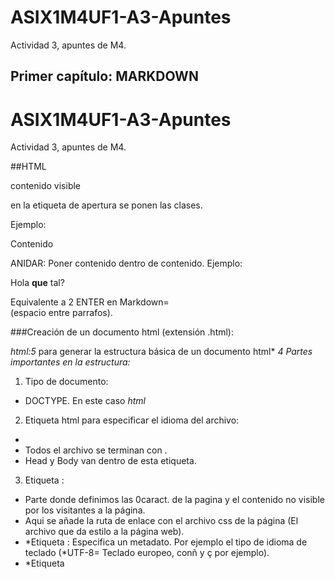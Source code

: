 # ASIX1M4UF1-A3-Apuntes
Actividad 3, apuntes de M4.

## Primer capítulo: MARKDOWN
# ASIX1M4UF1-A3-Apuntes
Actividad 3, apuntes de M4.

##HTML
<p>contenido visible</p>
en la etiqueta de apertura se ponen las clases.

Ejemplo:
<p class="valor">Contenido </p>

ANIDAR: Poner contenido dentro de contenido.
Ejemplo: <p>Hola <strong>que</strong> tal?</p>

Equivalente a 2 ENTER en Markdown= <br> (espacio entre parrafos).

###Creación de un documento html (extensión .html):

*html:5* para generar la estructura básica de un documento html*
_4 Partes importantes en la estructura:_
1. Tipo de documento:
 - DOCTYPE. En este caso *html*

2. Etiqueta html para especificar el idioma del archivo:
 - <html lang="en">
 - Todos el archivo se terminan con </html>.
 - Head y Body van dentro de esta etiqueta.

3. Etiqueta <head>:
 - Parte donde definimos las 0caract. de la pagina y el contenido no visible por los visitantes a la página.
 - Aqui se añade la ruta de enlace con el archivo css de la página (El archivo que da estilo a la página web).
 - *Etiqueta <meta>: Especifica un metadato. Por ejemplo el tipo de idioma de teclado (*UTF-8= Teclado europeo, conñ y ç por ejemplo).
 - *Etiqueta <title>: Titulo de la página, en la ventana, al lado del icono de la página (*favicon).

 4. Etiqueta <body>:
 - Donde se ponen las etiquetas visibles de la página web.
 - Etiquetas de bloque:
   * Titulos, parrafos, listas, tablas...
 - Etiquetas de linea:
   * Enlaces, estilos, imagen...
